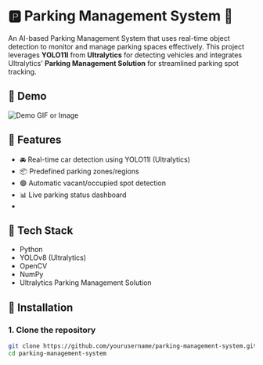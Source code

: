 # 🅿️ Parking Management System 🚗

An AI-based Parking Management System that uses real-time object detection to monitor and manage parking spaces effectively. This project leverages **YOLO11l** from **Ultralytics** for detecting vehicles and integrates Ultralytics' **Parking Management Solution** for streamlined parking spot tracking.

## 📸 Demo

![Demo GIF or Image]([link_to_demo.gif](https://github.com/SADUDDIN/Parking_Management/blob/main/data/parkingmanagement-ezgif.com-video-to-gif-converter.gif))

## 🔧 Features

- 🚘 Real-time car detection using YOLO11l (Ultralytics)
- 📦 Predefined parking zones/regions
- 🟢 Automatic vacant/occupied spot detection
- 📊 Live parking status dashboard 
-

## 🧰 Tech Stack

- Python
- YOLOv8 (Ultralytics)
- OpenCV
- NumPy
- Ultralytics Parking Management Solution

## 🚀 Installation

### 1. Clone the repository

```bash
git clone https://github.com/yourusername/parking-management-system.git
cd parking-management-system
